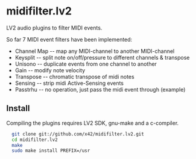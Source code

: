 midifilter.lv2
==============

LV2 audio plugins to filter MIDI events.

So far 7 MIDI event filters have been implemented:

*   Channel Map -- map any MIDI-channel to another MIDI-channel
*   Keysplit -- split note on/off/pressure to different channels & transpose
*   Unisono  -- duplicate events from one channel to another
*   Gain -- modify note velocity
*   Transpose -- chromatic transpose of midi notes
*   Sensing -- strip midi Active-Sensing events
*   Passtrhu -- no operation, just pass the midi event through (example)


Install
-------

Compiling the plugins requires LV2 SDK, gnu-make and a c-compiler.

```bash
  git clone git://github.com/x42/midifilter.lv2.git
  cd midifilter.lv2
  make
  sudo make install PREFIX=/usr
```
